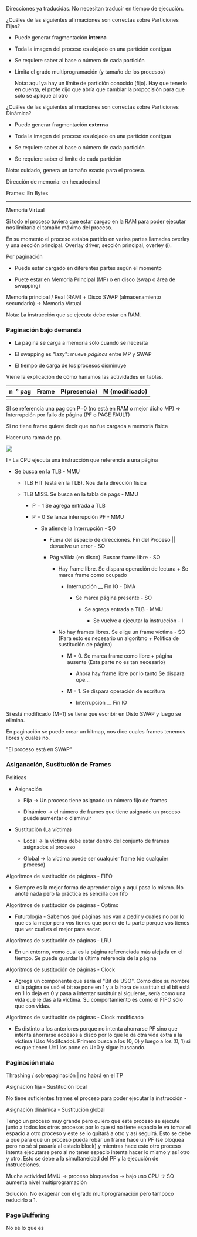 Direcciones ya traducidas. No necesitan traducir en tiempo de ejecución.

¿Cuáles de las siguientes afirmaciones son correctas sobre Particiones Fijas?

- Puede generar fragmentación **interna**

- Toda la imagen del proceso es alojado en una partición contigua

- Se requiere saber al base o número de cada partición

- Limita el grado multiprogramación (y tamaño de los procesos)
  
  Nota: aquí ya hay un límite de partición conocido (fijo). Hay que tenerlo en cuenta, el profe dijo que abría que cambiar la propocisión para que sólo se aplique al otro

¿Cuáles de las siguientes afirmaciones son correctas sobre Particiones Dinámica?

- Puede generar fragmentación **externa**

- Toda la imagen del proceso es alojado en una partición contigua

- Se requiere saber al base o número de cada partición

- Se requiere saber el límite de cada partición 

Nota: cuidado, genera un tamaño exacto para el proceso.

Dirección de memoria: en hexadecimal

Frames: En Bytes

---

Memoria Virtual

 Si todo el proceso tuviera que estar cargao en la RAM para poder ejecutar nos limitaría el tamaño máximo del proceso.

En su momento el proceso estaba partido en varias partes llamadas overlay y una sección principal. Overlay driver, sección principal, overley (i).

Por paginación

- Puede estar cargado en diferentes partes según el momento

- Puete estar en Memoria Principal (MP) o en disco (swap o área de swapping)

Memoria principal / Real (RAM) + Disco SWAP (almacenamiento secundario) -> Memoria Virtual

Nota: La instrucción que se ejecuta debe estar en RAM.

### Paginación bajo demanda

- La pagina se carga a memoria sólo cuando se necesita 

- El swapping es "lazy": mueve *páginas* entre MP y SWAP

- El tiempo de carga de los procesos disminuye

Viene la explicación de cómo haríamos las actividades en tablas. 

| n  ° pag | Frame | P(presencia) | M (modificado) |
| -------- | ----- | ------------ | -------------- |
|          |       |              |                |

SI se referencia una pag con P=0 (no está en RAM o mejor dicho MP) => Interrupción por fallo de página (PF o PAGE FAULT)

Si no tiene frame quiere decir que no fue cargada a memoria física

Hacer una rama de pp.

![](C:\Users\litig\AppData\Roaming\marktext\images\2023-06-06-16-47-03-image.png)

I - La CPU ejecuta una instrucción que referencia a una página

- Se busca en la TLB - MMU
  
  - TLB HIT (está en la TLB). Nos da la dirección física
  
  - TLB MISS. Se busca en la tabla de pags - MMU
    
    - P = 1 Se agrega entrada a TLB
    
    - P = 0 Se lanza interrupción PF - MMU
      
      - Se atiende la Interrupción - SO
        
        - Fuera del espacio de direcciones. Fin del Proceso || devuelve un error - SO
        
        - Pág válida (en disco). Buscar frame libre - SO
          
          - Hay frame libre. Se dispara operación de lectura + Se marca frame como ocupado 
            
            - Interrupción __ Fin IO - DMA 
              
              - Se marca página presente - SO
                
                - Se agrega entrada a TLB - MMU
                  
                  - Se vuelve a ejecutar la instrucción - I
          
          - No hay frames libres. Se elige un frame víctima - SO (Para esto es necesario un algorítmo + Política de sustitución de página)
            
            - M = 0. Se marca frame como libre + página ausente (Esta parte no es tan necesario)
              
              - Ahora hay frame libre por lo tanto Se dispara ope...
            
            - M = 1. Se dispara operación de escritura 
              
              - Interrupción __ Fin IO

Si está modificado (M=1) se tiene que escribir en Disto SWAP y luego se elimina.

En paginación se puede crear un bitmap, nos dice cuales frames tenemos libres y cuales no.

"El proceso está en SWAP"

### Asiganación, Sustitución de Frames

Políticas

- Asignación
  
  - Fija -> Un proceso tiene asignado un número fijo de frames
  
  - Dinámico -> el número de frames que tiene asignado un proceso puede aumentar o disminuir

- Sustitución (La víctima)
  
  - Local -> la víctima debe estar dentro del conjunto de frames asignados al proceso
  
  - Global -> la víctima puede ser cualquier frame (de cualquier proceso)

Algoritmos de sustitución de páginas - FIFO

- Siempre es la mejor forma de aprender algo y aquí pasa lo mismo. No anoté nada pero la práctica es sencilla con fifo

Algoritmos de sustitución de páginas - Óptimo

- Futurología - Sabemos qué páginas nos van a pedir y cuales no por lo que es la mejor pero vos tienes que poner de tu parte porque vos tienes que ver cual es el mejor para sacar.

Algoritmos de sustitución de páginas - LRU

- En un entorno, vemo cual es la página referenciada más alejada en el tiempo.  Se puede guardar la última referencia de la página

Algoritmos de sustitución de páginas - Clock

- Agrega un componente que sería el "Bit de USO". Como dice su nombre si la página se usó el bit se pone en 1 y a la hora de sustituir si el bit está en 1 lo deja en 0 y pasa a intentar sustituir al siguiente, sería como una vida que le das a la víctima. Su comportamiento es como el FIFO sólo que con vidas.

Algoritmos de sustitución de páginas - Clock modificado

- Es distinto a los anteriores porque no intenta ahorrarse PF sino que intenta ahorrarse accesos a disco por lo que le da otra vida extra a la víctima (Uso Modifcado). Primero busca a los (0, 0) y luego a los (0, 1) si es que tienen U=1 los pone en U=0 y sigue buscando.

### Paginación mala

Thrashing / sobrepaginación | no habrá en el TP

Asignación fija - Sustitución local

No tiene suficientes frames el proceso para poder ejecutar la instrucción - 

Asignación dinámica - Sustitución global 

Tengo un proceso muy grande pero quiero que este proceso se ejecute junto a todos los otros procesos por lo que si no tiene espacio le va tomar el espacio a otro proceso y este se lo quitará a otro y así seguirá. Esto se debe a que para que un proceso pueda robar un frame hace un PF (se bloquea pero no sé si pasaría al estado block) y mientras hace esto otro proceso intenta ejecutarse pero al no tener espacio intenta hacer lo mismo y así otro y otro. Esto se debe a la simultaneidad del PF y la ejecución de instrucciones.

Mucha actividad MMU -> proceso bloqueados -> bajo uso CPU -> SO aumenta nivel multiprogramación

Solución. No exagerar con el grado multiprogramación pero tampoco reducirlo a 1.

### Page Buffering

No sé lo que es
